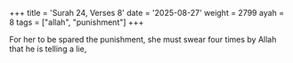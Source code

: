 +++
title = 'Surah 24, Verses 8'
date = '2025-08-27'
weight = 2799
ayah = 8
tags = ["allah", "punishment"]
+++

For her to be spared the punishment, she must swear four times by Allah that he is telling a lie,